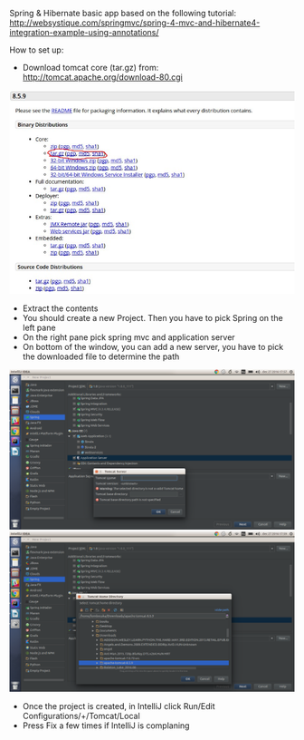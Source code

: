 Spring & Hibernate basic app based on the following tutorial:
http://websystique.com/springmvc/spring-4-mvc-and-hibernate4-integration-example-using-annotations/

How to set up:

- Download tomcat core (tar.gz) from: http://tomcat.apache.org/download-80.cgi

!["Downloading_Tomcat"](src/main/resources/img/01.png)
- Extract the contents
- You should create a new Project. Then you have to pick Spring on the left pane
- On the right pane pick spring mvc and application server
- On bottom of the window, you can add a new server, you have to pick the downloaded file to determine the path

!["Adding_Tomcat_to_Project"](src/main/resources/img/02.png)
!["Adding_Tomcat_to_Project"](src/main/resources/img/03.png)

- Once the project is created, in IntelliJ click Run/Edit Configurations/+/Tomcat/Local
- Press Fix a few times if IntelliJ is complaning
